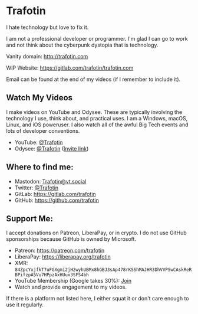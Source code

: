 # Trafotin

I hate technology but love to fix it.

I am not a professional developer or programmer. I'm glad I can go to work and not think about the cyberpunk dystopia that is technology.

Vanity domain: http://trafotin.com

WIP Website: https://gitlab.com/trafotin/trafotin.com

Email can be found at the end of my videos (if I remember to include it).

## Watch My Videos
I make videos on YouTube and Odysee. These are typically involving the technology I use, think about, and practical uses. I am a Windows, macOS, Linux, and iOS poweruser. I also watch all of the awful Big Tech events and lots of developer conventions.
- YouTube: [@Trafotin](https://www.youtube.com/channel/UC5U7mHlhP6s6478wd7ZvnhA)
- Odysee: [@Trafotin](https://odysee.com/@Trafotin:4) ([Invite link](https://odysee.com/@Trafotin:4?r=H3rcjs7KuCqVcwBkakJckNEZce4kD3GU))

## Where to find me:
- Mastodon: [Trafotin@vt.social](https://vt.social/@trafotin)
- Twitter: [@Trafotin](https://twitter.com/trafotin)
- GitLab: https://gitlab.com/trafotin
- GitHub: https://github.com/trafotin

## Support Me:
I accept donations on Patreon, LiberaPay, or in crypto. I do not use GitHub sponsorships because GitHub is owned by Microsoft.
- Patreon: https://patreon.com/trafotin
- LiberaPay: https://liberapay.org/trafotin
- XMR: `84ZpcYxjfkT7uFGXgmi2jH2wyhUBMx8hGBJ3sAp478rKSShMAJHR3DhVVPSwCAskReRBPifzpA5Vu7HPpzAxHUux3SFS4bh`
- YouTube Membership (Google takes 30%): [Join](https://www.youtube.com/channel/UC5U7mHlhP6s6478wd7ZvnhA/join)
- Watch and provide engagement to my videos.

If there is a platform not listed here, I either squat it or don't care enough to use it regularly.
